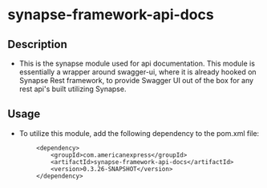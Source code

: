 # synapse-framework-api-docs

## Description

- This is the synapse module used for api documentation. This module is essentially a wrapper around swagger-ui, where
  it is already hooked on Synapse Rest framework, to provide Swagger UI out of the box for any rest api's built
  utilizing Synapse.

## Usage
- To utilize this module, add the following dependency to the pom.xml file:
```
        <dependency>
            <groupId>com.americanexpress</groupId>
            <artifactId>synapse-framework-api-docs</artifactId>
            <version>0.3.26-SNAPSHOT</version>
        </dependency>
```